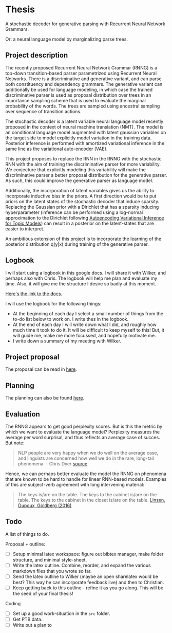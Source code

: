 # Thesis

A stochastic decoder for generative parsing with Recurrent Neural Network Grammars.

Or: a neural language model by marginalizing parse trees.

## Project description

The recently proposed Recurrent Neural Network Grammar (RNNG) is a top-down transition-based parser parametrized using Recurrent Neural Networks. There is a discriminative and generative variant, and can parse both constituency and dependency grammars. The generative variant can additionally be used for language modeling, in which case the trained discriminative parser is used as proposal distribution over trees in an importance sampling scheme that is used to evaluate the marginal probability of the words. The trees are sampled using ancestral sampling over sequence of transition actions.

The stochastic decoder is a latent variable neural language model recently proposed in the context of neural machine translation (NMT). The model is an conditional language model augmented with latent gaussian variables on the target side to model explicitly model variation in the training data. Posterior inference is performed with amortized variational inference in the same line as the variational auto-encoder (VAE).

This project proposes to replace the RNN in the RNNG with the stochastic RNN with the aim of training the discriminative parser for more variability. We conjecture that explicitly modeling this variability will make the discriminative parser a better proposal distribution for the generative parser. As such, this could improve the generative parser as language model.

Additionally, the incorporation of latent variables gives us the ability to incorporate inductive bias in the priors. A first direction would be to put priors on the latent states of the stochastic decoder that induce sparsity. Replacing the Gaussian prior with a Dirichlet that has a sparsity inducing hyperparameter (inference can be performed using a log-normal approximation to the Dirichlet following [Autoencoding Variational Inference for Topic Models](https://arxiv.org/pdf/1703.01488.pdf)) can result in a posterior on the latent-states that are easier to interpret.

An ambitious extension of this project is to incorporate the learning of the posterior distribution q(y|x) during training of the generative parser.




## Logbook

I will start using a logbook in this google docs. I will share it with Wilker, and perhaps also with Chris. The logbook will help me plan and evaluate my time. Also, it will give me the structure I desire so badly at this moment.

[Here's the link to the docs](https://docs.google.com/document/d/131-qsS-20-ZAEMkRGx1XikZoUR9KdCTPKHYoG-GSrTQ/edit?usp=sharing).

I will use the logbook for the following things:

* At the beginning of each day I select a small number of things from the to-do list below to work on. I write thes in the logbook.
* At the end of each day I will write down what I did, and roughly how much time it took to do it. It will be difficult to keep myself to this! But, it will guide me, make me more focussed, and hopefully motivate me.
* I write down a summary of my meeting with Wilker.

## Project proposal

The proposal can be read in [here](doc/outline).

## Planning

The planning can also be found [here](doc/outline).

## Evaluation

The RNNG appears to get good perplexity scores. But is this the metric by which we want to evaluate the language model? Perplexity measures the average per word surprisal, and thus reflects an average case of succes. But note:
> NLP people are very happy when we do well on the average case, and linguists are concerned how well we do in the rare, long-tail phenomena. - Chris Dyer [source](https://youtu.be/hIlR7hIAzi8?t=11m12s)

Hence, we can perhaps better evaluate the model the RNNG on phenomena that are known to be hard to handle for linear RNN-based models. Examples of this are subject-verb agreement with long intervening material:
> The keys is/are on the table.
> The keys to the cabinet is/are on the table.
> The keys to the cabinet in the closet is/are on the table.
> [Linzen, Dupoux, Goldberg (2016)](https://arxiv.org/pdf/1611.01368.pdf)




## Todo

A list of things to do.

Proposal + outline:
- [ ] Setup minimal latex workspace: figure out bibtex manager, make folder structure, and minimal style-sheet.
- [ ] Write the latex outline. Combine, reorder, and expand the various markdown files that you wrote so far.
- [ ] Send the latex outline to Wilker (maybe an open sharelatex would be best? This way he can incorporate feedback live) and then to Christian.
- [ ] Keep getting back to this outline - refine it as you go along. This will be the seed of your final thesis!

Coding
- [ ] Set up a good work-situation in the `src` folder.
- [ ] Get PTB data.
- [ ] Write out a plan to

